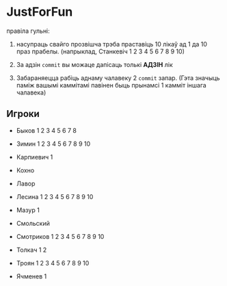 ﻿
JustForFun
==========
правіла гульні:

1. насупраць свайго прозвішча трэба праставіць 10 лікаў ад 1 да 10 праз прабелы.
(напрыклад, Станкевіч 1 2 3 4 5 6 7 8 9 10)

2. За адзін `commit` вы можаце дапісаць толькі __АДЗІН__ лік

3. Забараняецца рабіць аднаму чалавеку 2 `commit` запар. (Гэта значыць паміж вашымі каммітамі павінен быць прынамсі 1 камміт іншага чалавека)


## Игроки

* Быков 1 2 3 4 5 6 7 8

* Зимин 1 2 3 4 5 6 7 8 9 10

* Карпиевич 1

* Кохно

* Лавор

* Лесина 1 2 3 4 5 6 7 8 9 10

* Мазур 1

* Смольский

* Смотриков 1 2 3 4 5 6 7 8 9 10

* Толкач 1 2

* Троян 1 2 3 4 5 6 7 8 9 10

* Ячменев 1
